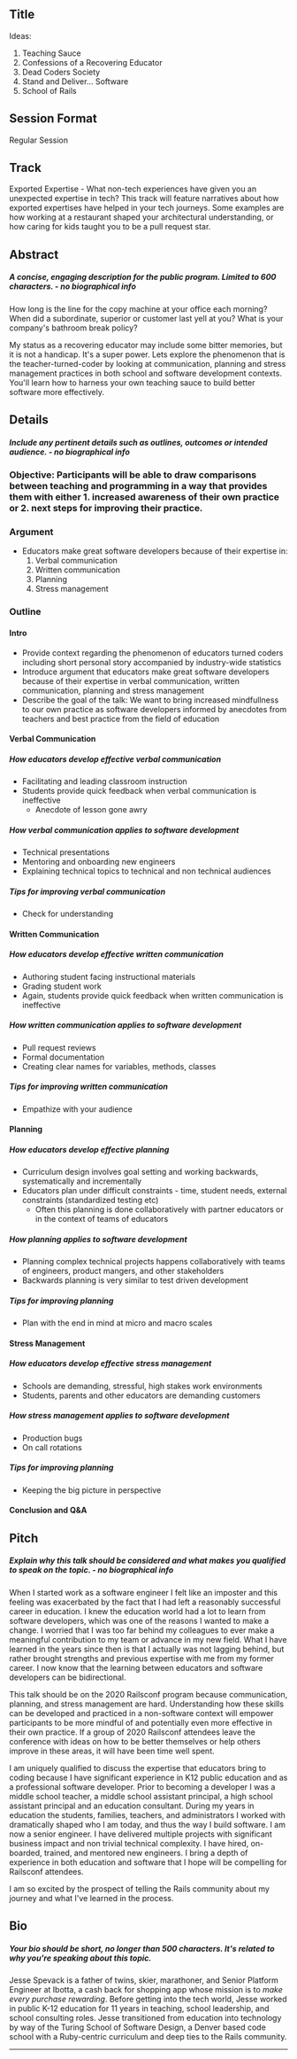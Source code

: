 ## Title
Ideas:
1. Teaching Sauce
2. Confessions of a Recovering Educator
3. Dead Coders Society
4. Stand and Deliver... Software
5. School of Rails

## Session Format
Regular Session

## Track
Exported Expertise - What non-tech experiences have given you an unexpected expertise in tech? This track will feature narratives about how exported expertises have helped in your tech journeys. Some examples are how working at a restaurant shaped your architectural understanding, or how caring for kids taught you to be a pull request star.

## Abstract
##### A concise, engaging description for the public program. Limited to 600 characters. - no biographical info

How long is the line for the copy machine at your office each morning? When did a subordinate, superior or customer last yell at you? What is your company's bathroom break policy?

My status as a recovering educator may include some bitter memories, but it is not a handicap. It's a super power. Lets explore the phenomenon that is the teacher-turned-coder by looking at communication, planning and stress management practices in both school and software development contexts. You'll learn  how to harness your own teaching sauce to build better software more effectively.

## Details
##### Include any pertinent details such as outlines, outcomes or intended audience. - no biographical info

### Objective: Participants will be able to draw comparisons between teaching and programming in a way that provides them with either 1. increased awareness of their own practice or 2. next steps for improving their practice.

### Argument
- Educators make great software developers because of their expertise in:
  1. Verbal communication
  2. Written communication
  3. Planning
  4. Stress management

### Outline
#### Intro
- Provide context regarding the phenomenon of educators turned coders including short personal story accompanied by industry-wide statistics
- Introduce argument that educators make great software developers because of their expertise in verbal communication, written communication, planning and stress management
- Describe the goal of the talk: We want to bring increased mindfullness to our own practice as software developers informed by anecdotes from teachers and best practice from the field of education

#### Verbal Communication
##### How educators develop effective verbal communication
  - Facilitating and leading classroom instruction
  - Students provide quick feedback when verbal communication is ineffective
    - Anecdote of lesson gone awry
##### How verbal communication applies to software development
  - Technical presentations
  - Mentoring and onboarding new engineers
  - Explaining technical topics to technical and non technical audiences
##### Tips for improving verbal communication
  - Check for understanding
#### Written Communication
##### How educators develop effective written communication
  - Authoring student facing instructional materials
  - Grading student work
  - Again, students provide quick feedback when written communication is ineffective
##### How written communication applies to software development
  - Pull request reviews
  - Formal documentation
  - Creating clear names for variables, methods, classes
##### Tips for improving written communication
  - Empathize with your audience
#### Planning
##### How educators develop effective planning
  - Curriculum design involves goal setting and working backwards, systematically and incrementally
  - Educators plan under difficult constraints - time, student needs, external constraints (standardized testing etc)
    - Often this planning is done collaboratively with partner educators or in the context of teams of educators
##### How planning applies to software development
  - Planning complex technical projects happens collaboratively with teams of engineers, product mangers, and other stakeholders
  - Backwards planning is very similar to test driven development
##### Tips for improving planning
  - Plan with the end in mind at micro and macro scales
#### Stress Management
##### How educators develop effective stress management
  - Schools are demanding, stressful, high stakes work environments
  - Students, parents and other educators are demanding customers
##### How stress management applies to software development
  - Production bugs
  - On call rotations
##### Tips for improving planning
  - Keeping the big picture in perspective
#### Conclusion and Q&A


## Pitch
##### Explain why this talk should be considered and what makes you qualified to speak on the topic.  - no biographical info

When I started work as a software engineer I felt like an imposter and this feeling was exacerbated by the fact that I had left a reasonably successful career in education. I knew the education world had a lot to learn from software developers, which was one of the reasons I wanted to make a change. I worried that I was too far behind my colleagues to ever make a meaningful contribution to my team or advance in my new field. What I have learned in the years since then is that I actually was not lagging behind, but rather brought strengths and previous expertise with me from my former career. I now know that the learning between educators and software developers can be bidirectional.

This talk should be on the 2020 Railsconf program because communication, planning, and stress management are hard. Understanding how these skills can be developed and practiced in a non-software context will empower participants to be more mindful of and potentially even more effective in their own practice. If a group of 2020 Railsconf attendees leave the conference with ideas on how to be better themselves or help others improve in these areas, it will have been time well spent.

I am uniquely qualified to discuss the expertise that educators bring to coding because I have significant experience in K12 public education and as a professional software developer. Prior to becoming a developer I was a middle school teacher, a middle school assistant principal, a high school assistant principal and an education consultant. During my years in education the students, families, teachers, and administrators I worked with dramatically shaped who I am today, and thus the way I build software. I am now a senior engineer. I have delivered multiple projects with significant business impact and non trivial technical complexity. I have hired, on-boarded, trained, and mentored new engineers. I bring a depth of experience in both education and software that I hope will be compelling for Railsconf attendees.

I am so excited by the prospect of telling the Rails community about my journey and what I've learned in the process.

## Bio
##### Your bio should be short, no longer than 500 characters. It's related to why you're speaking about this topic.

Jesse Spevack is a father of twins, skier, marathoner, and Senior Platform Engineer at Ibotta, a cash back for shopping app whose mission is to *make every purchase rewarding*. Before getting into the tech world, Jesse worked in public K-12 education for 11 years in teaching, school leadership, and school consulting roles. Jesse transitioned from education into technology by way of the Turing School of Software Design, a Denver based code school with a Ruby-centric curriculum and deep ties to the Rails community.

----
